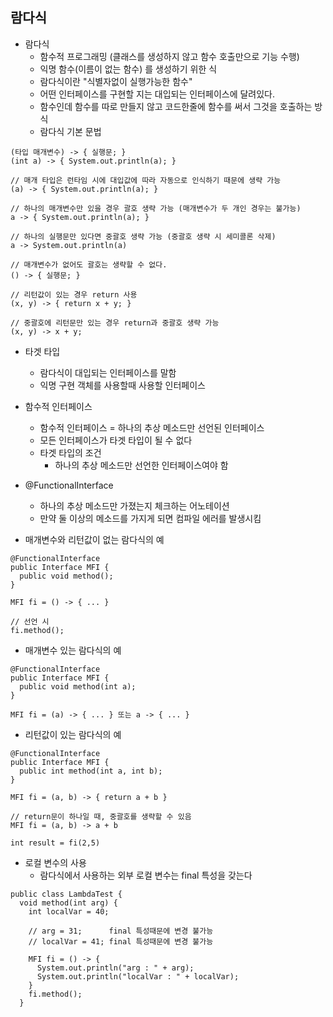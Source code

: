 ## 람다식

- 람다식
  - 함수적 프로그래밍 (클래스를 생성하지 않고 함수 호출만으로 기능 수행)
  - 익명 함수(이름이 없는 함수) 를 생성하기 위한 식
  - 람다식이란 "식별자없이 실행가능한 함수"
  - 어떤 인터페이스를 구현할 지는 대입되는 인터페이스에 달려있다.
  - 함수인데 함수를 따로 만들지 않고 코드한줄에 함수를 써서 그것을 호출하는 방식
  - 람다식 기본 문법
```
(타입 매개변수) -> { 실행문; }
(int a) -> { System.out.println(a); }

// 매개 타입은 런타임 시에 대입값에 따라 자동으로 인식하기 때문에 생략 가능
(a) -> { System.out.println(a); }

// 하나의 매개변수만 있을 경우 괄호 생략 가능 (매개변수가 두 개인 경우는 불가능)
a -> { System.out.println(a); }

// 하나의 실행문만 있다면 중괄호 생략 가능 (중괄호 생략 시 세미콜론 삭제)
a -> System.out.println(a)

// 매개변수가 없어도 괄호는 생략할 수 없다.
() -> { 실행문; }

// 리턴값이 있는 경우 return 사용
(x, y) -> { return x + y; }

// 중괄호에 리턴문만 있는 경우 return과 중괄호 생략 가능
(x, y) -> x + y;

```

  - 타겟 타입
    - 람다식이 대입되는 인터페이스를 말함
    - 익명 구현 객체를 사용할때 사용할 인터페이스
    
  - 함수적 인터페이스
    - 함수적 인터페이스 = 하나의 추상 메소드만 선언된 인터페이스
    - 모든 인터페이스가 타겟 타입이 될 수 없다
    - 타겟 타입의 조건
      - 하나의 추상 메소드만 선언한 인터페이스여야 함
      
  - @FunctionalInterface
    - 하나의 추상 메소드만 가졌는지 체크하는 어노테이션
    - 만약 둘 이상의 메소드를 가지게 되면 컴파일 에러를 발생시킴
      
  - 매개변수와 리턴값이 없는 람다식의 예
  
```
@FunctionalInterface
public Interface MFI {
  public void method();
}

MFI fi = () -> { ... }

// 선언 시
fi.method();
```
    
   - 매개변수 있는 람다식의 예
    
```
@FunctionalInterface
public Interface MFI {
  public void method(int a);
}

MFI fi = (a) -> { ... } 또는 a -> { ... }
``` 
    
  - 리턴값이 있는 람다식의 예  
    
```
@FunctionalInterface
public Interface MFI {
  public int method(int a, int b);
}

MFI fi = (a, b) -> { return a + b } 

// return문이 하나일 때, 중괄호를 생략할 수 있음
MFI fi = (a, b) -> a + b

int result = fi(2,5)
``` 
    
  - 로컬 변수의 사용
    - 람다식에서 사용하는 외부 로컬 변수는 final 특성을 갖는다
    
```
public class LambdaTest {
  void method(int arg) {
    int localVar = 40;

    // arg = 31;      final 특성때문에 변경 불가능
    // localVar = 41; final 특성때문에 변경 불가능

    MFI fi = () -> {
      System.out.println("arg : " + arg);
      System.out.println("localVar : " + localVar);
    }
    fi.method();
  }
  
```
    
    
    
    
